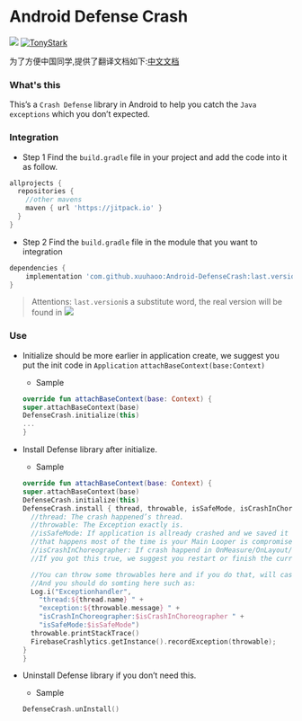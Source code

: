 # Android Defense Crash

[![](https://jitpack.io/v/xuuhaoo/Android-DefenseCrash.svg)](https://jitpack.io/#xuuhaoo/Android-DefenseCrash)
[![TonyStark](https://img.shields.io/badge/TonyStark-IronMan-red.svg)]()

为了方便中国同学,提供了翻译文档如下:[中文文档](https://github.com/xuuhaoo/Android-DefenseCrash/blob/main/README_CN.md)
### What's this
This’s a `Crash Defense` library in Android to help you catch the `Java exceptions` which you don’t expected.

### Integration

* Step 1 Find the `build.gradle` file in your project and add the code into it as follow.

```groovy
allprojects {
  repositories {
    //other mavens
    maven { url 'https://jitpack.io' }
  }
}
```

* Step 2 Find the `build.gradle` file in the module that you want to integration

```groovy
dependencies {
    implementation 'com.github.xuuhaoo:Android-DefenseCrash:last.version’
}
```
> Attentions: `last.version`is a substitute word, the real version will be found in [![](https://jitpack.io/v/xuuhaoo/Android-DefenseCrash.svg)](https://github.com/xuuhaoo/Android-DefenseCrash/releases/latest)

### Use
* Initialize should be more earlier in application create, we suggest you put the init code in `Application` `attachBaseContext(base:Context)`
	* Sample

	```kotlin
  override fun attachBaseContext(base: Context) {
    super.attachBaseContext(base)
    DefenseCrash.initialize(this)
    ...
  }
	```
* Install Defense library after initialize.
	* Sample

	```kotlin
  override fun attachBaseContext(base: Context) {
    super.attachBaseContext(base)
    DefenseCrash.initialize(this)
    DefenseCrash.install { thread, throwable, isSafeMode, isCrashInChoreographer ->
      //thread: The crash happened’s thread.
      //throwable: The Exception exactly is.
      //isSafeMode: If application is allready crashed and we saved it that is mean you are in safe mode,
      //that happens most of the time is your Main Looper is compromised by some errors and not going to normal,and we keep it runing that’s called safe mode.
      //isCrashInChoreographer: If crash happend in OnMeasure/OnLayout/OnDraw it will case screen blank or some view not draw successfully
      //If you got this true, we suggest you restart or finish the current Activity for good

      //You can throw some throwables here and if you do that, will case VM got this throwable and shutdown your process.
      //And you should do somting here such as:
      Log.i("Exceptionhandler",
        "thread:${thread.name} " +
        "exception:${throwable.message} " +
        "isCrashInChoreographer:$isCrashInChoreographer " +
        "isSafeMode:$isSafeMode")
      throwable.printStackTrace()
      FirebaseCrashlytics.getInstance().recordException(throwable);
    }
  }
	```

* Uninstall Defense library if you don’t need this.
	* Sample

	```kotlin
    DefenseCrash.unInstall()
	```
